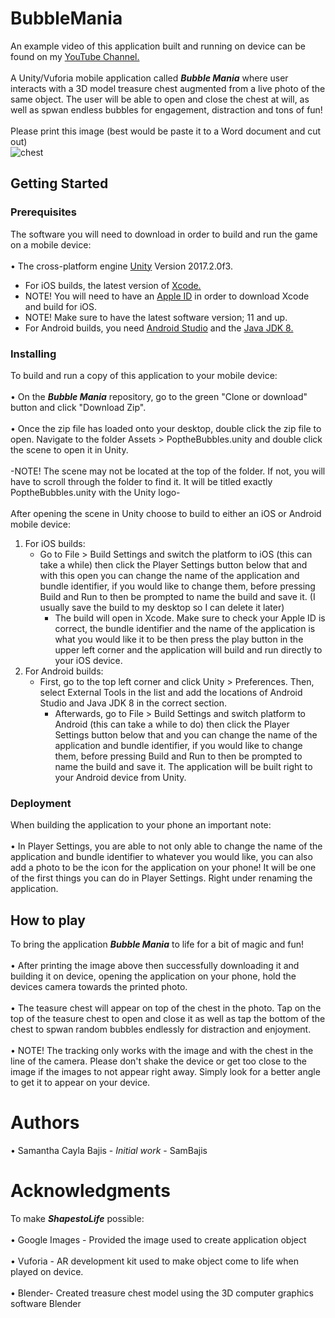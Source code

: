 # BubbleMania
An example video of this application built and running on device can be found on my [YouTube Channel.](https://youtu.be/KkJ8YoGrcLY "YouTube")
<br />
<br /> A Unity/Vuforia mobile application called **_Bubble Mania_** where user interacts with a 3D model treasure chest augmented from a live photo of the same object. The user will be able to open and close the chest at will, as well as spwan endless bubbles for engagement, distraction and tons of fun!
<br />
<br /> Please print this image (best would be paste it to a Word document and cut out)
<br /> ![chest](https://user-images.githubusercontent.com/35173600/39976856-0c9cad78-5704-11e8-83d5-91e62b3e2863.png)

## Getting Started

### Prerequisites
The software you will need to download in order to build and run the game on a mobile device:
<br /> 
<br /> • The cross-platform engine [Unity](https://unity3d.com/unity/whats-new/unity-2017.2.0 "Unity 3D download") Version 2017.2.0f3.
<br />
- For iOS builds, the latest version of [Xcode.](https://developer.apple.com/download/ "Xcode 9.3 Beta")
- NOTE! You will need to have an [Apple ID](https://appleid.apple.com/account#!&page=create "Developer Account") in order to download Xcode and build for iOS.
- NOTE! Make sure to have the latest software version; 11 and up.
- For Android builds, you need [Android Studio](https://developer.android.com/studio/index.html "Android Studio download") and the [Java JDK 8.](http://www.oracle.com/technetwork/java/javase/downloads/jdk8-downloads-2133151.html "JDK download")

### Installing
To build and run a copy of this application to your mobile device:
<br />
<br /> • On the **_Bubble Mania_** repository, go to the green "Clone or download" button and click "Download Zip".
<br />
<br /> • Once the zip file has loaded onto your desktop, double click the zip file to open. Navigate to the folder Assets > PoptheBubbles.unity and double click the scene to open it in Unity.
<br />
<br /> -NOTE! The scene may not be located at the top of the folder. If not, you will have to scroll through the folder to find it. It will be titled exactly PoptheBubbles.unity with the Unity logo-
<br />
<br /> After opening the scene in Unity choose to build to either an iOS or Android mobile device:
<br />
1. For iOS builds:
   - Go to File > Build Settings and switch the platform to iOS (this can take a while) then click the Player Settings button below that and with this open you can change the name of the application and bundle identifier, if you would like to change them, before pressing Build and Run to then be prompted to name the build and save it. (I usually save the build to my desktop so I can delete it later) 
     - The build will open in Xcode. Make sure to check your Apple ID is correct, the bundle identifier and the name of the application is what you would like it to be then press the play button in the upper left corner and the application will build and run directly to your iOS device.
2. For Android builds:
   - First, go to the top left corner and click Unity > Preferences. Then, select External Tools in the list and add the locations of Android Studio and Java JDK 8 in the correct section.
     - Afterwards, go to File > Build Settings and switch platform to Android (this can take a while to do) then click the Player Settings button below that and you can change the name of the application and bundle identifier, if you would like to change them, before pressing Build and Run to then be prompted to name the build and save it. The application will be built right to your Android device from Unity. 

### Deployment
When building the application to your phone an important note:
<br />
<br /> • In Player Settings, you are able to not only able to change the name of the application and bundle identifier to whatever you would like, you can also add a photo to be the icon for the application on your phone! It will be one of the first things you can do in Player Settings. Right under renaming the application.

## How to play
To bring the application **_Bubble Mania_** to life for a bit of magic and fun!
<br />
<br /> • After printing the image above then successfully downloading it and building it on device, opening the application on your phone, hold the devices camera towards the printed photo. 
<br />
<br /> • The teasure chest will appear on top of the chest in the photo. Tap on the top of the teasure chest to open and close it as well as tap the bottom of the chest to spwan random bubbles endlessly for distraction and enjoyment.
<br />
<br /> • NOTE! The tracking only works with the image and with the chest in the line of the camera. Please don't shake the device or get too close to the image if the images to not appear right away. Simply look for a better angle to get it to appear on your device.

# Authors
• Samantha Cayla Bajis - _Initial work_ - SamBajis

# Acknowledgments
To make **_ShapestoLife_** possible:
<br /> 
<br /> • Google Images - Provided the image used to create application object
<br /> 
<br /> • Vuforia - AR development kit used to make object come to life when played on device.
<br /> 
<br /> • Blender- Created treasure chest model using the 3D computer graphics software Blender

